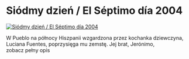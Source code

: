 Siódmy dzień / El Séptimo día 2004 
=============
[![Siódmy dzień / El Séptimo día 2004 ](http://vidos.pl/images/player.gif)](http://vidos.pl/siodmy-dzien-el-sptimo-da-2004)

 W Pueblo na północy Hiszpanii wzgardzona przez kochanka dziewczyna, Luciana Fuentes, poprzysięga mu zemstę. Jej brat, Jerónimo, zobacz pełny opis
